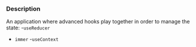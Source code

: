 ### Description
An application where advanced hooks play together in order to manage the state:
-`useReducer`
- `immer`
-`useContext`
